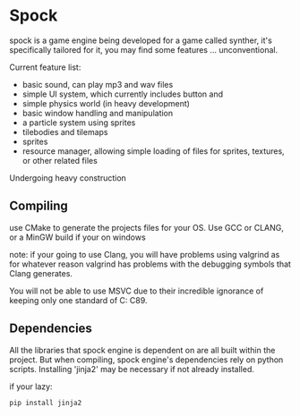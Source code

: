 # Spock

spock is a game engine being developed for a game called synther, it's specifically tailored for it, you may find some features ... unconventional.

Current feature list:
- basic sound, can play mp3 and wav files
- simple UI system, which currently includes button and 
- simple physics world (in heavy development)
- basic window handling and manipulation
- a particle system using sprites
- tilebodies and tilemaps
- sprites
- resource manager, allowing simple loading of files for sprites, textures, or other related files

Undergoing heavy construction

## Compiling
use CMake to generate the projects files for your OS.
Use GCC or CLANG, or a MinGW build if your on windows

note: if your going to use Clang, you will have problems
using valgrind as for whatever reason valgrind has problems with 
the debugging symbols that Clang generates.

You will not be able to use MSVC due to their incredible ignorance
of keeping only one standard of C: C89.

## Dependencies
All the libraries that spock engine is dependent on are all built within
the project. But when compiling, spock engine's dependencies rely on python scripts.
Installing 'jinja2' may be necessary if not already installed.

if your lazy:
```console
pip install jinja2
```
